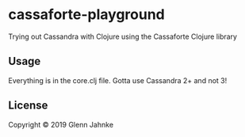 # cassaforte-playground

Trying out Cassandra with Clojure using the Cassaforte Clojure library

## Usage

Everything is in the core.clj file.
Gotta use Cassandra 2+ and not 3!

## License

Copyright © 2019 Glenn Jahnke

